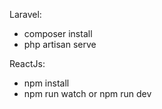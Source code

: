 Laravel: 
- composer install
- php artisan serve

ReactJs:
- npm install
- npm run watch or npm run dev
